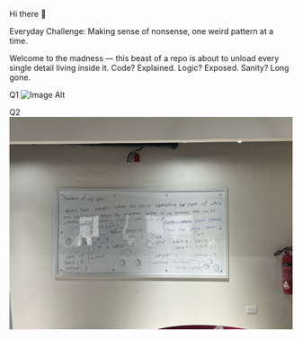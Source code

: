  Hi there 👋

Everyday Challenge: Making sense of nonsense, one weird pattern at a time.

Welcome to the madness — this beast of a repo is about to unload every single detail living inside it. Code? Explained. Logic? Exposed. Sanity? Long gone.

Q1
![Image Alt](https://github.com/MaatherData/MaatherData/blob/dd33180b02dc2408e16b3f42722b0ad59b0e475d/IMG-20250413-WA0042.jpg)

Q2
![Image Alt](https://github.com/MaatherData/Data-Stream-Problem-Solving/blob/ec81482326c76b42413671ba790e9c2d293db54f/IMG-20250415-WA0010.jpg)




